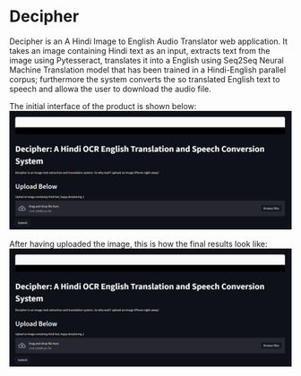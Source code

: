 # Decipher
Decipher is an A Hindi Image to English Audio Translator web application. It takes an image containing Hindi text as an input, extracts text from the image using Pytesseract, translates it into a English using Seq2Seq Neural Machine Translation model that has been trained in a Hindi-English parallel corpus; furthermore the system converts the so translated English text to speech and allowa the user to download the audio file.

The initial interface of the product is shown below: <br>
![Initial GUI](Decipher_Img/Decipher_Img_1.PNG)

After having uploaded the image, this is how the final results look like: <br>
![Final Results](Decipher_Img/Decipher_Img_1.PNG)
